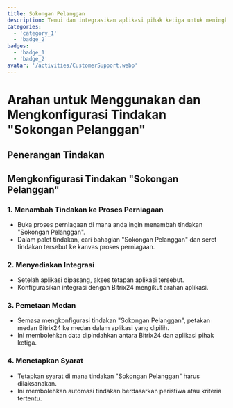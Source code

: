 ```yaml
---
title: Sokongan Pelanggan
description: Temui dan integrasikan aplikasi pihak ketiga untuk meningkatkan perniagaan anda.
categories: 
  - 'category_1'
  - 'badge_2'
badges: 
  - 'badge_1'
  - 'badge_2'
avatar: '/activities/CustomerSupport.webp'
---
```

# Arahan untuk Menggunakan dan Mengkonfigurasi Tindakan "Sokongan Pelanggan"

## Penerangan Tindakan

## **Mengkonfigurasi Tindakan "Sokongan Pelanggan"**

### 1. Menambah Tindakan ke Proses Perniagaan
- Buka proses perniagaan di mana anda ingin menambah tindakan "Sokongan Pelanggan".
- Dalam palet tindakan, cari bahagian "Sokongan Pelanggan" dan seret tindakan tersebut ke kanvas proses perniagaan.

### 2. Menyediakan Integrasi
- Setelah aplikasi dipasang, akses tetapan aplikasi tersebut.
- Konfigurasikan integrasi dengan Bitrix24 mengikut arahan aplikasi.

### 3. Pemetaan Medan
- Semasa mengkonfigurasi tindakan "Sokongan Pelanggan", petakan medan Bitrix24 ke medan dalam aplikasi yang dipilih.
- Ini membolehkan data dipindahkan antara Bitrix24 dan aplikasi pihak ketiga.

### 4. Menetapkan Syarat
- Tetapkan syarat di mana tindakan "Sokongan Pelanggan" harus dilaksanakan.
- Ini membolehkan automasi tindakan berdasarkan peristiwa atau kriteria tertentu.